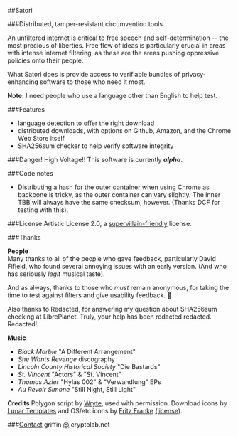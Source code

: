 ##Satori

###Distributed, tamper-resistant circumvention tools

An unfiltered internet is critical to free speech and self-determination -- the most precious of liberties. Free flow of ideas is particularly crucial in areas with intense internet filtering, as these are the areas pushing oppressive policies onto their people.

What Satori does is provide access to verifiable bundles of privacy-enhancing software to those who need it most.

**Note:** I need people who use a language other than English to help test.

###Features
* language detection to offer the right download
* distributed downloads, with options on Github, Amazon, and the Chrome Web Store itself
* SHA256sum checker to help verify software integrity

###Danger! High Voltage!!
This software is currently ***alpha***.

###Code notes
* Distributing a hash for the outer container when using Chrome as backbone is tricky, as the outer container can vary slightly. The inner TBB will always have the same checksum, however. (Thanks DCF for testing with this).

###License
Artistic License 2.0, a [supervillain-friendly](http://i.imgur.com/1xV099o.jpg) license.

###Thanks

**People**<br>
Many thanks to all of the people who gave feedback, particularly David Fifield, who found several annoying issues with an early version. (And who has seriously *legit* musical taste).

And as always, thanks to those who *must* remain anonymous, for taking the time to test against filters and give usability feedback. :love_letter:

Also thanks to Redacted, for answering my question about SHA256sum checking at LibrePlanet. Truly, your help has been redacted redacted.  Redacted!

**Music**
* *Black Marble* "A Different Arrangement"
* *She Wants Revenge* discography
* *Lincoln County Historical Society* "Die Bastards"
* *St. Vincent* "Actors" & "St. Vincent"
* *Thomas Azier* "Hylas 002" & "Verwandlung" EPs
* *Au Revoir Simone* "Still Night, Still Light"

**Credits**
Polygon script by <a href="http://codepen.io/Wryte/details/qKgGd" target="_blank">Wryte</a>, used with permission. Download icons by  <a href="http://lunartemplates.com" target="_blank">Lunar Templates</a> and OS/etc icons by <a href="http://ffra.deviantart.com" target="_blank">Fritz Franke</a> <a href="http://creativecommons.org/licenses/by-nc-nd/3.0/" target="_blank">(license)</a>.

###[Contact](https://github.com/glamrock/contact)
griffin [@](at) cryptolab.net

